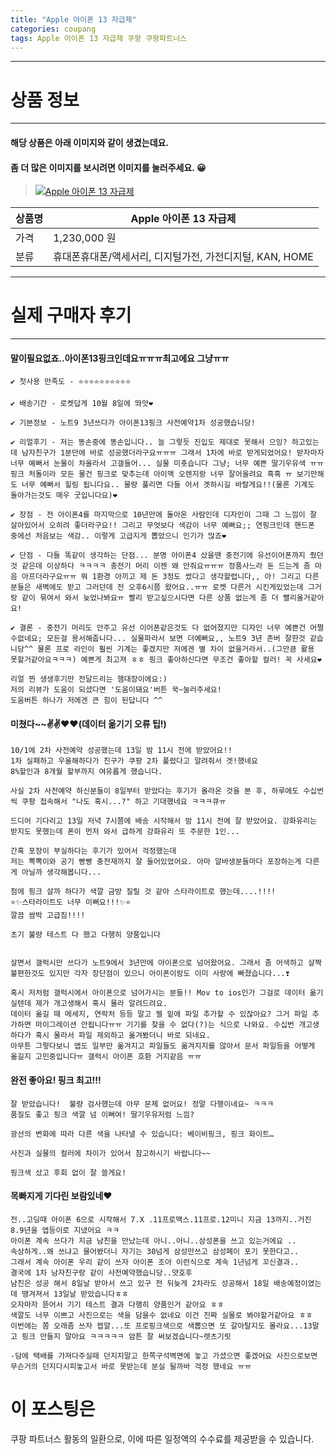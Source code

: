 ```yaml
---
title: "Apple 아이폰 13 자급제"
categories: coupang
tags: Apple 아이폰 13 자급제 쿠팡 쿠팡파트너스
---
```

---

# 상품 정보

---

#### 해당 상품은 아래 이미지와 같이 생겼는데요. 
#### 좀 더 많은 이미지를 보시려면 이미지를 눌러주세요. 😀
> [![Apple 아이폰 13 자급제](https://static.coupangcdn.com/image/retail/images/2756318842069339-c792224c-414f-4ab5-b126-5c134a13003f.jpg)](https://link.coupang.com/re/AFFSDP?lptag=AF4416228&subid=AF4416228&pageKey=6091199372&itemId=11356856872&vendorItemId=78633225193&traceid=V0-153-603681c39577cd30)

상품명 | Apple 아이폰 13 자급제
-------|-------
가격 | 1,230,000 원
분류 | 휴대폰휴대폰/액세서리, 디지털가전, 가전디지털, KAN, HOME

---

# 실제 구매자 후기

---


####    말이필요없죠..아이폰13핑크인데요ㅠㅠㅠ최고에요 그냥ㅠㅠ
    ✔ 첫사용 만족도 - ⭐⭐⭐⭐⭐⭐⭐⭐⭐⭐
    
    ✔ 배송기간 - 로켓답게 10월 8일에 똬앗❤
    
    ✔ 기본정보 - 노트9 3년쓰다가 아이폰13핑크 사전예약1차 성공했습니당!
    
    ✔ 리얼후기 - 저는 똥손중에 똥손입니다.. 늘 그렇듯 진입도 제대로 못해서 으잉? 하고있는데 남자친구가 1분만에 바로 성공했더라구요ㅠㅠㅠ 그래서 1차에 바로 받게되었어요! 받자마자 너무 예뻐서 눈물이 차올라서 고갤들어... 실물 미춋습니다 그냥; 너무 예쁜 딸기우유색 ㅠㅠ핑크 처돌이라 모든 물건 핑크로 맞추는데 아이맥 오렌지랑 너무 잘어울려요 흑흑 ㅠ 보기만해도 너무 예뻐서 힐링 됩니다요.. 물량 풀리면 다들 어서 겟하시길 바랄게요!!(물론 기계도 돌아가는것도 매우 굿입니다요)❤
    
    ✔ 장점 - 전 아이폰4를 마지막으로 10년만에 돌아온 사람인데 디자인이 그때 그 느낌이 잘 살아있어서 오히려 좋더라구요!! 그리고 무엇보다 색감이 너무 예뻐요;; 연핑크인데 핸드폰 중에선 처음보는 색감.. 이렇게 고급지게 뽑았으니 인기가 많죠❤
    
    ✔ 단점 - 다들 똑같이 생각하는 단점... 분명 아이폰4 샀을땐 충전기에 유선이어폰까지 줬던것 같은데 이상하다 ㅋㅋㅋㅋ 충전기 머리 이젠 왜 안줘요ㅠㅠㅠ 정품사느라 돈 드는게 좀 마음 아프더라구요ㅠㅠ 뭐 1환경 아끼고 제 돈 3정도 썼다고 생각할렵니다,, 아! 그리고 다른분들은 새벽에도 받고 그러던데 전 오후6시쯤 왔어요..ㅠㅠ 로켓 다른거 시킨게있었는데 그거랑 같이 묶여서 와서 늦었나봐요ㅠ 빨리 받고싶으시다면 다른 상품 없는게 좀 더 빨리올거같아요!
    
    ✔ 결론 - 충전기 머리도 안주고 유선 이어폰같은것도 다 없어졌지만 디자인 너무 예쁜건 어쩔수없네요; 모든걸 용서해줍니다... 실물파라서 보면 더예뻐요,, 노트9 3년 존버 잘한것 같습니당^^ 물론 프로 라인이 훨씬 기계는 좋겠지만 저에겐 별 차이 없을거라서..(그만큼 활용 못할거같아요ㅋㅋㅋ) 예쁜게 최고져 ㅎㅎ 핑크 좋아하신다면 무조건 좋아할 컬러! 꼭 사세요❤
    
    리얼 찐 생생후기만 전달드리는 햄대장이에요:)
    저의 리뷰가 도움이 되셨다면 '도움이돼요'버튼 꾹~눌러주세요!
    도움버튼 하나가 저에겐 큰 힘이 된답니다 ^^

####    미쳤다~~✌️✌️❤️❤️(데이터 옮기기 오류 팁!)
    10/1에 2차 사전예약 성공했는데 13일 밤 11시 전에 받았어요!!
    1차 실패하고 우울해하다가 친구가 쿠팡 2차 풀렸다고 알려줘서 겟!했네요
    8%할인과 8개월 할부까지 여유롭게 했습니다.
    
    사실 2차 사전예약 하신분들이 8일부터 받았다는 후기가 올라온 것을 본 후, 하루에도 수십번씩 쿠팡 접속해서 "나도 혹시...?" 하고 기대했네요 ㅋㅋㅋ큐ㅠ
    
    드디어 기다리고 13일 저녁 7시쯤에 배송 시작해서 밤 11시 전에 잘 받았어요. 강화유리는 받지도 못했는데 폰이 먼저 와서 급하게 강화유리 또 주문한 1인...
    
    간혹 포장이 부실하다는 후기가 있어서 걱정했는데
    저는 뽁뽁이와 공기 빵빵 충전재까지 잘 들어있었어요. 아마 알바생분들마다 포장하는게 다른게 아닐까 생각해봅니다...
    
    첨에 핑크 살까 하다가 색깔 금방 질릴 것 같아 스타라이트로 했는데....!!!!
    ⭐️✨스타라이트도 너무 이뻐요!!!✨⭐️
    깔끔 쌈박 고급짐!!!!
    
    초기 불량 테스트 다 했고 다행히 양품입니다
    
    
    살면서 갤럭시만 쓰다가 노트9에서 3년만에 아이폰으로 넘어왔어요. 그래서 좀 어색하고 살짝 불편한것도 있지만 각자 장단점이 있으니 아이폰이랑도 이미 사랑에 빠졌습니다...❣
    ️
    혹시 저처럼 갤럭시에서 아이폰으로 넘어가시는 분들!! Mov to ios인가 그걸로 데이터 옮기실텐데 제가 개고생해서 혹시 몰라 알려드려요.
    데이터 옮길 때 메세지, 연락처 등등 말고 젤 밑에 파일 추가할 수 있잖아요? 그거 파일 추가하면 마이그레이션 안됩니다ㅠㅠ 기기를 찾을 수 없다(?)는 식으로 나와요. 수십번 개고생하다가 혹시 몰라서 파일 제외하고 옮겨봤더니 바로 되네요.
    아무튼 그렇다보니 앱도 일부만 옮겨지고 파일들도 옮겨지지를 않아서 문서 파일등을 어떻게 옮길지 고민중입니다ㅠ 갤럭시 아이폰 호환 거지같음 ㅠㅠ

####    완전 좋아요! 핑크 최고!!!
    잘 받았습니다!  불량 검사했는데 아무 문제 없어요! 정말 다행이네요~ ㅋㅋㅋ 
    품질도 좋고 핑크 색깔 넘 이뻐여! 딸기우유저럼 느낌? 
    
    광선의 변화에 따라 다른 색을 나타낼 수 있습니다: 베이비핑크, 핑크 화이트…  
    
    사진과 실물의 컬러에 차이가 있어서 참고하시기 바랍니다~~
    
    핑크색 샀고 후회 없이 잘 쓸게요!

####    목빠지게 기다린 보람있네❤️
    전..고딩때 아이폰 6으로 시작해서 7.X .11프로맥스.11프로.12미니 지금 13까지..거진 8.9년을 앱등이로 지냈어요 ㅋㅋ 
    아이폰 계속 쓰다가 지금 남친을 만났는데 아니..아니..삼성폰을 쓰고 있는거에요 ..
    속상하게..왜 쓰냐고 물어봤더니 자기는 30넘게 삼성만쓰고 삼성페이 포기 못한다고..
    그래서 계속 아이폰 우리 같이 쓰자 아이폰 조아 이런식으로 계속 1년넘게 꼬신결과..
    결국에 1차 남자친구랑 같이 사전예약했습니당..얏호후
    남친은 성공 해서 8일날 받아서 쓰고 있구 전 뒤늦게 2차라도 성공해서 18일 배송예정이였는데 땡겨져서 13일날 받았습니다ㅎㅎ
    오자마자 뜯어서 기기 테스트 결과 다행히 양품인거 같아요 ㅎㅎ
    색깔도 너무 이쁘고 사진으로는 색을 담을수 없네요 이건 진짜 실물로 봐야할거같아요 ㅎㅎ
    이번에는 쫌 오래좀 쓰자 젭알...또 프로핑크색으로 색뽑으면 또 갈아탈지도 몰라요...13말고 핑크 만들지 말아요 ㅋㅋㅋㅋㅋ 암튼 잘 써보겠습니다~렛츠기릿
    
    -담에 택배를 가져다주실때 던지지말고 한쪽구석벽면에 놓고 가셨으면 좋겠어요 사진으로보면 무슨거의 던지다시피놓고서 바로 못받는데 분실 될까바 걱정 했네요 ㅠㅠ



# 이 포스팅은
쿠팡 파트너스 활동의 일환으로, 이에 따른 일정액의 수수료를 제공받을 수 있습니다.